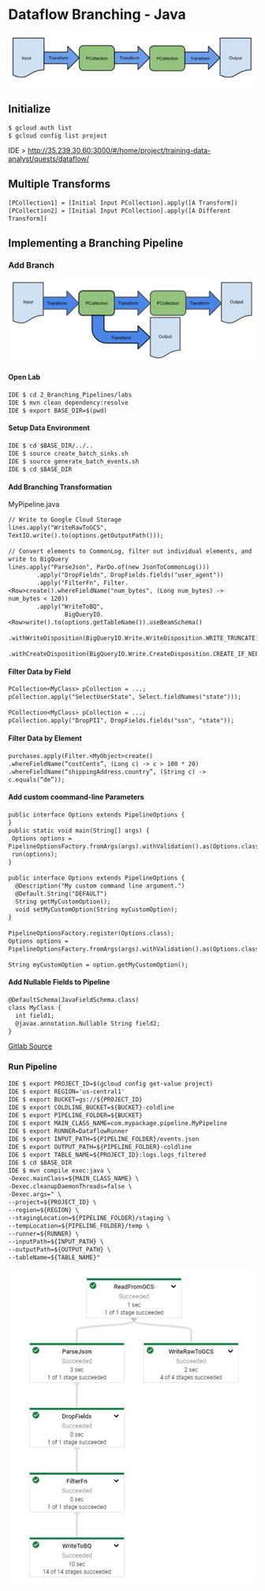 # Dataflow Branching - Java

![Pipeline](../../../img/gcp_dataflow_89.jpg)

## Initialize

    $ gcloud auth list
    $ gcloud config list project

IDE > http://35.239.30.60:3000/#/home/project/training-data-analyst/quests/dataflow/

## Multiple Transforms

    [PCollection1] = [Initial Input PCollection].apply([A Transform])
    [PCollection2] = [Initial Input PCollection].apply([A Different Transform])
    
## Implementing a Branching Pipeline

### Add Branch

![Pipeline](../../../img/gcp_dataflow_90.jpg)

#### Open Lab

    IDE $ cd 2_Branching_Pipelines/labs
    IDE $ mvn clean dependency:resolve
    IDE $ export BASE_DIR=$(pwd)
    
#### Setup Data Environment

    IDE $ cd $BASE_DIR/../..
    IDE $ source create_batch_sinks.sh
    IDE $ source generate_batch_events.sh
    IDE $ cd $BASE_DIR
    
#### Add Branching Transformation

MyPipeline.java

    // Write to Google Cloud Storage
    lines.apply("WriteRawToGCS", TextIO.write().to(options.getOutputPath()));

    // Convert elements to CommonLog, filter out individual elements, and write to BigQuery
    lines.apply("ParseJson", ParDo.of(new JsonToCommonLog()))
            .apply("DropFields", DropFields.fields("user_agent"))
            .apply("FilterFn", Filter.<Row>create().whereFieldName("num_bytes", (Long num_bytes) -> num_bytes < 120))
            .apply("WriteToBQ",
                    BigQueryIO.<Row>write().to(options.getTableName()).useBeamSchema()
                            .withWriteDisposition(BigQueryIO.Write.WriteDisposition.WRITE_TRUNCATE)
                            .withCreateDisposition(BigQueryIO.Write.CreateDisposition.CREATE_IF_NEEDED));
                                
#### Filter Data by Field
    
    PCollection<MyClass> pCollection = ...;
    pCollection.apply("SelectUserState", Select.fieldNames("state")));

    PCollection<MyClass> pCollection = ...;
    pCollection.apply("DropPII", DropFields.fields("ssn", "state"));

#### Filter Data by Element

    purchases.apply(Filter.<MyObject>create()
    .whereFieldName(“costCents”, (Long c) -> c > 100 * 20)
    .whereFieldName(“shippingAddress.country”, (String c) -> c.equals(“de”));
      
#### Add custom coommand-line Parameters
    
    public interface Options extends PipelineOptions {
    }
    public static void main(String[] args) {
     Options options = PipelineOptionsFactory.fromArgs(args).withValidation().as(Options.class);
     run(options);
    }
    
    public interface Options extends PipelineOptions {
      @Description("My custom command line argument.")
      @Default.String("DEFAULT")
      String getMyCustomOption();
      void setMyCustomOption(String myCustomOption);
    }
    
    PipelineOptionsFactory.register(Options.class);
    Options options = PipelineOptionsFactory.fromArgs(args).withValidation().as(Options.class);
    
    String myCustomOption = option.getMyCustomOption();

#### Add Nullable Fields to Pipeline

    @DefaultSchema(JavaFieldSchema.class)
    class MyClass {
      int field1;
      @javax.annotation.Nullable String field2;
    }
    
[Gitlab Source](https://github.com/GoogleCloudPlatform/training-data-analyst/tree/master/quests/dataflow/2_Branching_Pipelines/solution/src/main/java/com/mypackage/pipeline/MyPipeline.java)

### Run Pipeline

    IDE $ export PROJECT_ID=$(gcloud config get-value project)
    IDE $ export REGION='us-central1'
    IDE $ export BUCKET=gs://${PROJECT_ID}
    IDE $ export COLDLINE_BUCKET=${BUCKET}-coldline
    IDE $ export PIPELINE_FOLDER=${BUCKET}
    IDE $ export MAIN_CLASS_NAME=com.mypackage.pipeline.MyPipeline
    IDE $ export RUNNER=DataflowRunner
    IDE $ export INPUT_PATH=${PIPELINE_FOLDER}/events.json
    IDE $ export OUTPUT_PATH=${PIPELINE_FOLDER}-coldline
    IDE $ export TABLE_NAME=${PROJECT_ID}:logs.logs_filtered
    IDE $ cd $BASE_DIR
    IDE $ mvn compile exec:java \
    -Dexec.mainClass=${MAIN_CLASS_NAME} \
    -Dexec.cleanupDaemonThreads=false \
    -Dexec.args=" \
    --project=${PROJECT_ID} \
    --region=${REGION} \
    --stagingLocation=${PIPELINE_FOLDER}/staging \
    --tempLocation=${PIPELINE_FOLDER}/temp \
    --runner=${RUNNER} \
    --inputPath=${INPUT_PATH} \
    --outputPath=${OUTPUT_PATH} \
    --tableName=${TABLE_NAME}"
    
![Pipeline](../../../img/gcp_dataflow_91.jpg)
